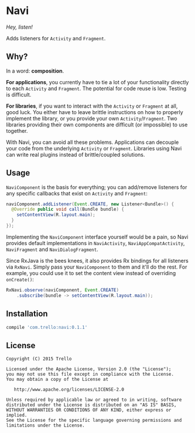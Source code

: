 # Navi

*Hey, listen!*

Adds listeners for `Activity` and `Fragment`.

## Why?

In a word: **composition**.

**For applications**, you currently have to tie a lot of your functionality directly to each `Activity` and `Fragment`. The potential for code reuse is low. Testing is difficult.

**For libraries**, if you want to interact with the `Activity` or `Fragment` at all, good luck. You either have to leave brittle instructions on how to properly implement the library, or you provide your own `Activity`/`Fragment`. Two libraries providing their own components are difficult (or impossible) to use together.

With Navi, you can avoid all these problems. Applications can decouple your code from the underlying `Activity` or `Fragment`. Libraries using Navi can write real plugins instead of brittle/coupled solutions.

## Usage

`NaviComponent` is the basis for everything; you can add/remove listeners for
any specific callbacks that exist on `Activity` and `Fragment`:

```java
naviComponent.addListener(Event.CREATE, new Listener<Bundle>() {
  @Override public void call(Bundle bundle) {
    setContentView(R.layout.main);
  }
});
```

Implementing the `NaviComponent` interface yourself would be a pain, so Navi provides default
implementations in `NaviActivity`, `NaviAppCompatActivity`, `NaviFragment` and
`NaviDialogFragment`.

Since RxJava is the bees knees, it also provides Rx bindings for all listeners via `RxNavi`. Simply pass your `NaviComponent` to them and it'll do the
rest. For example, you could use it to set the content view instead of overriding `onCreate()`:

```java
RxNavi.observe(naviComponent, Event.CREATE)
    .subscribe(bundle -> setContentView(R.layout.main));
```

## Installation

```gradle
compile 'com.trello:navi:0.1.1'
```

## License

    Copyright (C) 2015 Trello

    Licensed under the Apache License, Version 2.0 (the "License");
    you may not use this file except in compliance with the License.
    You may obtain a copy of the License at

       http://www.apache.org/licenses/LICENSE-2.0

    Unless required by applicable law or agreed to in writing, software
    distributed under the License is distributed on an "AS IS" BASIS,
    WITHOUT WARRANTIES OR CONDITIONS OF ANY KIND, either express or implied.
    See the License for the specific language governing permissions and
    limitations under the License.